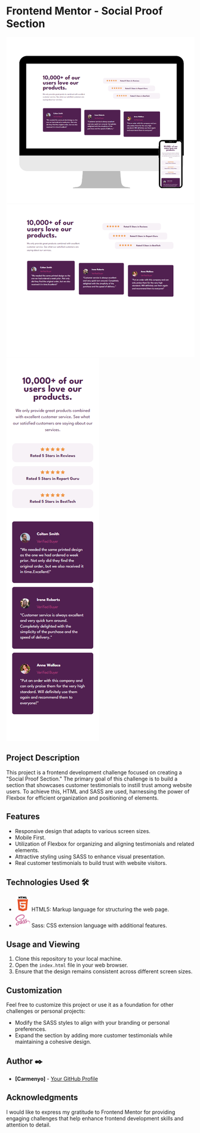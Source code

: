 # Frontend Mentor - Social Proof Section
![Preview of the Challenge design](./images/Neutral%20Minimal%20Shadow%20Photographer%20Frame%20Mockup%20Pinterest%20Pin.png)
![Preview of the Challenge design](./images/Frontend-Mentor-Social-proof-section%20(1).png)
![Preview of the Challenge design](./images/Frontend-Mentor-Social-proof-section%20(2).png)

## Project Description

This project is a frontend development challenge focused on creating a "Social Proof Section." The primary goal of this challenge is to build a section that showcases customer testimonials to instill trust among website users. To achieve this, HTML and SASS are used, harnessing the power of Flexbox for efficient organization and positioning of elements.

## Features

- Responsive design that adapts to various screen sizes.
- Mobile First.
- Utilization of Flexbox for organizing and aligning testimonials and related elements.
- Attractive styling using SASS to enhance visual presentation.
- Real customer testimonials to build trust with website visitors.

## Technologies Used 🛠️

- <img src="https://raw.githubusercontent.com/devicons/devicon/master/icons/html5/html5-original-wordmark.svg" alt="html5" width="40" height="40"/> HTML5: Markup language for structuring the web page.
- <img src="https://raw.githubusercontent.com/devicons/devicon/master/icons/sass/sass-original.svg" alt="sass" width="40" height="40"/> Sass: CSS extension language with additional features.

## Usage and Viewing

1. Clone this repository to your local machine.
2. Open the `index.html` file in your web browser.
3. Ensure that the design remains consistent across different screen sizes.

## Customization

Feel free to customize this project or use it as a foundation for other challenges or personal projects:

- Modify the SASS styles to align with your branding or personal preferences.
- Expand the section by adding more customer testimonials while maintaining a cohesive design.

## Author ✒️

- **[Carmenyo]** - [Your GitHub Profile](https://github.com/[carmenyo])

## Acknowledgments

I would like to express my gratitude to Frontend Mentor for providing engaging challenges that help enhance frontend development skills and attention to detail.
